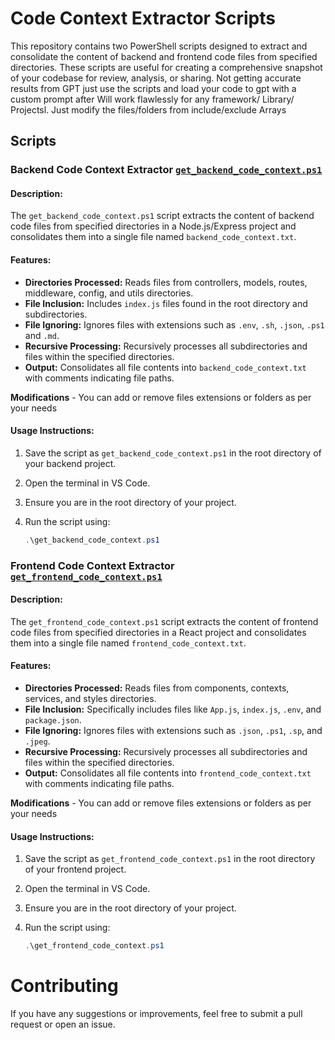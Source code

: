 # Code Context Extractor Scripts

This repository contains two PowerShell scripts designed to extract and consolidate the content of backend and frontend code files from specified directories. These scripts are useful for creating a comprehensive snapshot of your codebase for review, analysis, or sharing.
  Not getting accurate results from GPT just use the scripts and load your code to gpt with a custom prompt after
Will work flawlessly for any framework/ Library/ Projectsl. Just modify the files/folders from include/exclude Arrays

## Scripts

### Backend Code Context Extractor [`get_backend_code_context.ps1`](https://github.com/bghub-c/GPT_CodeAssist/blob/main/get_backend_code_context.ps1)


#### Description:

The `get_backend_code_context.ps1` script extracts the content of backend code files from specified directories in a Node.js/Express project and consolidates them into a single file named `backend_code_context.txt`.

#### Features:

- **Directories Processed:** Reads files from controllers, models, routes, middleware, config, and utils directories.
- **File Inclusion:** Includes `index.js` files found in the root directory and subdirectories.
- **File Ignoring:** Ignores files with extensions such as `.env`, `.sh`, `.json`, `.ps1` and `.md`.
- **Recursive Processing:** Recursively processes all subdirectories and files within the specified directories.
- **Output:** Consolidates all file contents into `backend_code_context.txt` with comments indicating file paths.

 **Modifications** - You can add or remove files extensions or folders as per your needs

#### Usage Instructions:

1. Save the script as `get_backend_code_context.ps1` in the root directory of your backend project.
2. Open the terminal in VS Code.
3. Ensure you are in the root directory of your project.
4. Run the script using:

    ```powershell
    .\get_backend_code_context.ps1
    ```

### Frontend Code Context Extractor [`get_frontend_code_context.ps1`](https://github.com/bghub-c/GPT_CodeAssist/blob/main/get_frontend_code_context.ps1)

#### Description:

The `get_frontend_code_context.ps1` script extracts the content of frontend code files from specified directories in a React project and consolidates them into a single file named `frontend_code_context.txt`.

#### Features:

- **Directories Processed:** Reads files from components, contexts, services, and styles directories.
- **File Inclusion:** Specifically includes files like `App.js`, `index.js`, `.env`, and `package.json`.
- **File Ignoring:** Ignores files with extensions such as `.json`, `.ps1`, `.sp`, and `.jpeg`.
- **Recursive Processing:** Recursively processes all subdirectories and files within the specified directories.
- **Output:** Consolidates all file contents into `frontend_code_context.txt` with comments indicating file paths.

 **Modifications** - You can add or remove files extensions or folders as per your needs

#### Usage Instructions:

1. Save the script as `get_frontend_code_context.ps1` in the root directory of your frontend project.
2. Open the terminal in VS Code.
3. Ensure you are in the root directory of your project.
4. Run the script using:

    ```powershell
    .\get_frontend_code_context.ps1
    ```

# Contributing

If you have any suggestions or improvements, feel free to submit a pull request or open an issue.
